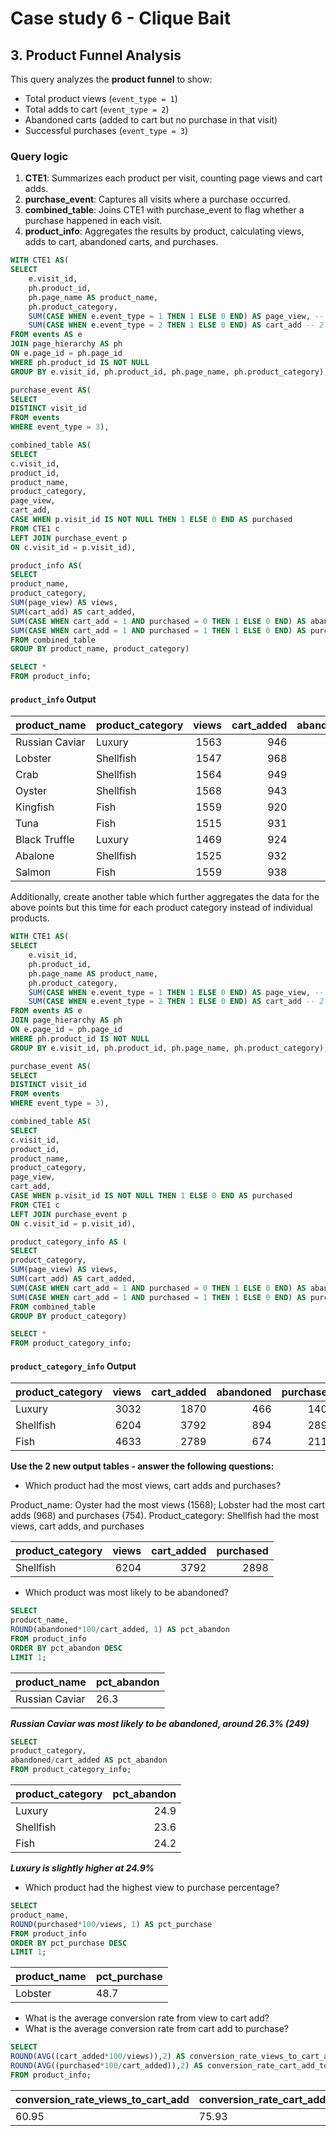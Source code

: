 # Case study 6 - Clique Bait

## 3. Product Funnel Analysis

This query analyzes the **product funnel** to show:

- Total product views (`event_type = 1`)
- Total adds to cart (`event_type = 2`)
- Abandoned carts (added to cart but no purchase in that visit)
- Successful purchases (`event_type = 3`)

### Query logic
1. **CTE1**: Summarizes each product per visit, counting page views and cart adds.  
2. **purchase_event**: Captures all visits where a purchase occurred.  
3. **combined_table**: Joins CTE1 with purchase_event to flag whether a purchase happened in each visit.  
4. **product_info**: Aggregates the results by product, calculating views, adds to cart, abandoned carts, and purchases.

```sql
WITH CTE1 AS(
SELECT 
    e.visit_id,
    ph.product_id,
    ph.page_name AS product_name,
    ph.product_category,
    SUM(CASE WHEN e.event_type = 1 THEN 1 ELSE 0 END) AS page_view, -- 1 for Page View
    SUM(CASE WHEN e.event_type = 2 THEN 1 ELSE 0 END) AS cart_add -- 2 for Add Cart
FROM events AS e
JOIN page_hierarchy AS ph
ON e.page_id = ph.page_id
WHERE ph.product_id IS NOT NULL
GROUP BY e.visit_id, ph.product_id, ph.page_name, ph.product_category), 

purchase_event AS(
SELECT 
DISTINCT visit_id
FROM events
WHERE event_type = 3),

combined_table AS(
SELECT 
c.visit_id, 
product_id, 
product_name, 
product_category, 
page_view, 
cart_add,
CASE WHEN p.visit_id IS NOT NULL THEN 1 ELSE 0 END AS purchased
FROM CTE1 c
LEFT JOIN purchase_event p
ON c.visit_id = p.visit_id),

product_info AS(
SELECT 
product_name, 
product_category, 
SUM(page_view) AS views,
SUM(cart_add) AS cart_added,
SUM(CASE WHEN cart_add = 1 AND purchased = 0 THEN 1 ELSE 0 END) AS abandoned,
SUM(CASE WHEN cart_add = 1 AND purchased = 1 THEN 1 ELSE 0 END) AS purchased
FROM combined_table
GROUP BY product_name, product_category)

SELECT * 
FROM product_info;
```

#### `product_info` Output

| product_name   | product_category | views | cart_added | abandoned | purchased |
|----------------|-----------------|------:|-----------:|----------:|----------:|
| Russian Caviar | Luxury          |  1563 |        946 |       249 |       697 |
| Lobster        | Shellfish       |  1547 |        968 |       214 |       754 |
| Crab           | Shellfish       |  1564 |        949 |       230 |       719 |
| Oyster         | Shellfish       |  1568 |        943 |       217 |       726 |
| Kingfish       | Fish            |  1559 |        920 |       213 |       707 |
| Tuna           | Fish            |  1515 |        931 |       234 |       697 |
| Black Truffle  | Luxury          |  1469 |        924 |       217 |       707 |
| Abalone        | Shellfish       |  1525 |        932 |       233 |       699 |
| Salmon         | Fish            |  1559 |        938 |       227 |       711 |


Additionally, create another table which further aggregates the data for the above points but this time for each product category instead of individual products.

```sql
WITH CTE1 AS(
SELECT 
    e.visit_id,
    ph.product_id,
    ph.page_name AS product_name,
    ph.product_category,
    SUM(CASE WHEN e.event_type = 1 THEN 1 ELSE 0 END) AS page_view, -- 1 for Page View
    SUM(CASE WHEN e.event_type = 2 THEN 1 ELSE 0 END) AS cart_add -- 2 for Add Cart
FROM events AS e
JOIN page_hierarchy AS ph
ON e.page_id = ph.page_id
WHERE ph.product_id IS NOT NULL
GROUP BY e.visit_id, ph.product_id, ph.page_name, ph.product_category), 

purchase_event AS(
SELECT 
DISTINCT visit_id
FROM events
WHERE event_type = 3),

combined_table AS(
SELECT 
c.visit_id, 
product_id, 
product_name, 
product_category, 
page_view, 
cart_add,
CASE WHEN p.visit_id IS NOT NULL THEN 1 ELSE 0 END AS purchased
FROM CTE1 c
LEFT JOIN purchase_event p
ON c.visit_id = p.visit_id),

product_category_info AS (
SELECT 
product_category, 
SUM(page_view) AS views,
SUM(cart_add) AS cart_added,
SUM(CASE WHEN cart_add = 1 AND purchased = 0 THEN 1 ELSE 0 END) AS abandoned,
SUM(CASE WHEN cart_add = 1 AND purchased = 1 THEN 1 ELSE 0 END) AS purchased
FROM combined_table
GROUP BY product_category)

SELECT *
FROM product_category_info;
```

#### `product_category_info` Output

| product_category | views | cart_added | abandoned | purchased |
|------------------|------:|-----------:|----------:|----------:|
| Luxury           |  3032 |       1870 |       466 |      1404 |
| Shellfish        |  6204 |       3792 |       894 |      2898 |
| Fish             |  4633 |       2789 |       674 |      2115 |


**Use the 2 new output tables - answer the following questions:**

- Which product had the most views, cart adds and purchases?

Product_name: Oyster had the most views (1568); Lobster had the most cart adds (968) and purchases (754).
Product_category: Shellfish had the most views, cart adds, and purchases

| product_category | views | cart_added | purchased |
|------------------|------:|-----------:|----------:|
| Shellfish        |  6204 |       3792 |      2898 |

- Which product was most likely to be abandoned?

```sql
SELECT 
product_name,
ROUND(abandoned*100/cart_added, 1) AS pct_abandon 
FROM product_info
ORDER BY pct_abandon DESC
LIMIT 1;
```

| product_name | pct_abandon |
|--------------|-------------|
| Russian Caviar | 26.3      |

**_Russian Caviar was most likely to be abandoned, around 26.3% (249)_**

```sql
SELECT 
product_category,
abandoned/cart_added AS pct_abandon
FROM product_category_info;
```

| product_category | pct_abandon |
|------------------|------------:|
| Luxury           |        24.9 |
| Shellfish        |        23.6 |
| Fish             |        24.2 |

_**Luxury is slightly higher at 24.9%**_

- Which product had the highest view to purchase percentage?

```sql
SELECT 
product_name,
ROUND(purchased*100/views, 1) AS pct_purchase
FROM product_info
ORDER BY pct_purchase DESC
LIMIT 1;
```

| product_name | pct_purchase |
|--------------|--------------|
| Lobster      | 48.7         |

- What is the average conversion rate from view to cart add?
- What is the average conversion rate from cart add to purchase?

```sql
SELECT 
ROUND(AVG((cart_added*100/views)),2) AS conversion_rate_views_to_cart_add,
ROUND(AVG((purchased*100/cart_added)),2) AS conversion_rate_cart_add_to_purchase
FROM product_info;
```

| conversion_rate_views_to_cart_add | conversion_rate_cart_add_to_purchase |
|-----------------------------------|--------------------------------------|
| 60.95                             | 75.93                                |






